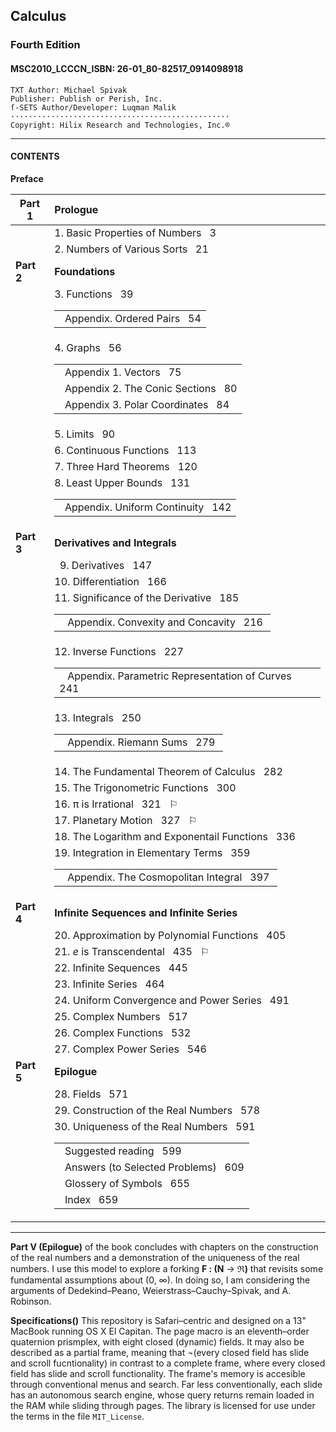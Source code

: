## Calculus
### Fourth Edition
#### MSC2010_LCCCN_ISBN: 26-01_80-82517_0914098918
```
TXT Author: Michael Spivak  
Publisher: Publish or Perish, Inc.  
ſ-SETS Author/Developer: Luqman Malik
·················································
Copyright: Hilix Research and Technologies, Inc.®
```

---
#### CONTENTS 

__Preface__

| Part 1       |  Prologue                                |
|--------------|:-----------------------------------------|
|              |  1. Basic Properties of Numbers &nbsp; 3 |
|              |  2. Numbers of Various Sorts &nbsp; 21   |
| __Part 2__   |  __Foundations__                         |
|              |  3. Functions &nbsp; 39<table><tr><td>&nbsp; Appendix. Ordered Pairs &nbsp; 54</td></tr></table>|
|              |  4. Graphs &nbsp; 56<table><tr><td>&nbsp; Appendix 1. Vectors &nbsp; 75</td></tr><tr><td style="indent:30px">&nbsp; Appendix 2. The Conic Sections &nbsp; 80</td></tr></tr><tr><td style="indent:30px">&nbsp; Appendix 3. Polar Coordinates &nbsp; 84</td></tr></table>|
|              |  5. Limits &nbsp; 90                                      |
|              |  6. Continuous Functions &nbsp; 113                       |
|              |  7. Three Hard Theorems &nbsp; 120                        |
|              |  8. Least Upper Bounds &nbsp; 131<table><tr><td style="margin-left:30px">&nbsp; Appendix. Uniform Continuity &nbsp; 142</td></tr></table>|
| __Part 3__   |  __Derivatives and Integrals__                            |
|              |  &nbsp;&nbsp;9. Derivatives &nbsp; 147                    |
|              |  10. Differentiation &nbsp; 166 |
|              |  11. Significance of the Derivative &nbsp; 185<table><tr><td>&nbsp;&nbsp; Appendix. Convexity and Concavity &nbsp; 216&nbsp;</td></tr></table>|
|              |  12. Inverse Functions &nbsp; 227<table><tr><td>&nbsp;&nbsp; Appendix. Parametric Representation of Curves &nbsp; 241&nbsp;</td></tr></table>|
|              |  13. Integrals &nbsp; 250<table><tr><td style="margin-left:30px">&nbsp;&nbsp; Appendix. Riemann Sums &nbsp; 279&nbsp;</td></tr></table>|
|              |  14. The Fundamental Theorem of Calculus &nbsp; 282|
|              |  15. The Trigonometric Functions &nbsp; 300
|              |  16. &pi; is Irrational &nbsp; 321 &nbsp; &#9872;|
|              |  17. Planetary Motion &nbsp; 327 &nbsp; &#9872; |
|              |  18. The Logarithm and Exponentail Functions &nbsp; 336|
|              |  19. Integration in Elementary Terms &nbsp; 359<table><tr><td style="margin-left:30px">&nbsp;&nbsp; Appendix. The Cosmopolitan Integral &nbsp; 397&nbsp;</td></tr></table>|
| __Part 4__   |  __Infinite Sequences and Infinite Series__               |
|              |  20. Approximation by Polynomial Functions &nbsp; 405     |
|              |  21. <i>e</i> is Transcendental &nbsp; 435 &nbsp; &#9872; |
|              |  22. Infinite Sequences &nbsp; 445                        |
|              |  23. Infinite Series &nbsp; 464                           |
|              |  24. Uniform Convergence and Power Series &nbsp; 491      |
|              |  25. Complex Numbers &nbsp; 517                           |
|              |  26. Complex Functions &nbsp; 532                         |
|              |  27. Complex Power Series &nbsp; 546                      |
| __Part 5__   |  __Epilogue__                         |
|              |  28. Fields &nbsp; 571                                     |
|              |  29. Construction of the Real Numbers &nbsp; 578          |
|              |  30. Uniqueness of the Real Numbers &nbsp; 591<table><tr><td>&nbsp; Suggested reading &nbsp; 599</td></tr><tr><td style="indent:30px">&nbsp; Answers (to Selected Problems) &nbsp; 609</td></tr></tr><tr><td style="indent:30px">&nbsp; Glossery of Symbols &nbsp; 655</td></tr><tr><td>&nbsp; Index &nbsp; 659</td></tr></table>|
---

__Part V (Epilogue)__ of the book concludes with chapters on the construction of the real numbers and a demonstration of the uniqueness of the real numbers. I use this model to explore a forking  **F : (N** &rarr; **&real;)** that revisits some fundamental assumptions about (0, &#x221e;). In doing so, I am considering the arguments of Dedekind–Peano, Weierstrass–Cauchy–Spivak, and A. Robinson.

__Specifications()__ This repository is Safari–centric and designed on a 13" MacBook running OS X El Capitan. The page macro is an eleventh–order quaternion prismplex, with eight closed (dynamic) fields. It may also be described as a partial frame, meaning that ¬(every closed field has slide and scroll fucntionality) in contrast to a complete frame, where every closed field has slide and scroll functionality. The frame's memory is accesible through conventional menus and search. Far less conventionally, each slide has an autonomous search engine, whose query returns remain loaded in the RAM while sliding through pages. The library is licensed for use under the terms in the file <code>MIT_License</code>.
